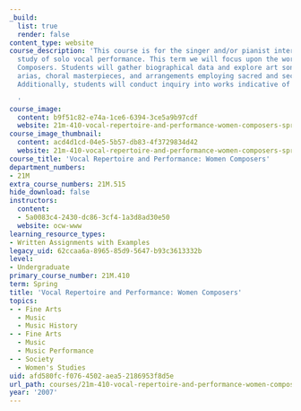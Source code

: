 ```yaml
---
_build:
  list: true
  render: false
content_type: website
course_description: 'This course is for the singer and/or pianist interested in collaborative
  study of solo vocal performance. This term we will focus upon the works of Women
  Composers. Students will gather biographical data and explore art songs, operatic
  arias, choral masterpieces, and arrangements employing sacred and secular texts.
  Additionally, students will conduct inquiry into works indicative of their own heritage.

  '
course_image:
  content: b9f51c82-e74a-1ce6-6394-3ce5a9b97cdf
  website: 21m-410-vocal-repertoire-and-performance-women-composers-spring-2007
course_image_thumbnail:
  content: acd4d1cd-04e5-5b57-db83-4f3729834d42
  website: 21m-410-vocal-repertoire-and-performance-women-composers-spring-2007
course_title: 'Vocal Repertoire and Performance: Women Composers'
department_numbers:
- 21M
extra_course_numbers: 21M.515
hide_download: false
instructors:
  content:
  - 5a0083c4-2430-dc86-3cf4-1a3d8ad30e50
  website: ocw-www
learning_resource_types:
- Written Assignments with Examples
legacy_uid: 62ccaa6a-8965-85d9-5647-b93c3613332b
level:
- Undergraduate
primary_course_number: 21M.410
term: Spring
title: 'Vocal Repertoire and Performance: Women Composers'
topics:
- - Fine Arts
  - Music
  - Music History
- - Fine Arts
  - Music
  - Music Performance
- - Society
  - Women's Studies
uid: afd580fc-f076-4502-aea5-2186953f8d5e
url_path: courses/21m-410-vocal-repertoire-and-performance-women-composers-spring-2007
year: '2007'
---
```

